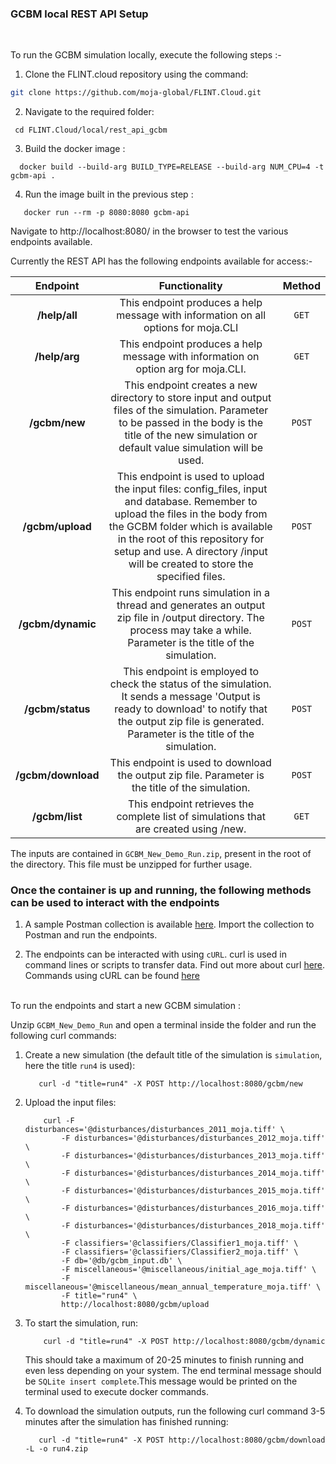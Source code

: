 ### GCBM local REST API Setup  
<br/>
 
To run the GCBM simulation locally, execute the following steps :- 
1. Clone the FLINT.cloud repository using the command:

```bash
git clone https://github.com/moja-global/FLINT.Cloud.git
```

2. Navigate to the required folder: 
  ```
   cd FLINT.Cloud/local/rest_api_gcbm
  ```
3. Build the docker image :
  ```
    docker build --build-arg BUILD_TYPE=RELEASE --build-arg NUM_CPU=4 -t gcbm-api .
  ```
4. Run the image built in the previous step : 
 ```
    docker run --rm -p 8080:8080 gcbm-api
  ```

Navigate to http://localhost:8080/ in the browser to test the various endpoints available.

Currently the REST API has the following endpoints available for access:-
 
|      Endpoint     | Functionality | Method | 
| :----------------: | :----------------: | :----------------: | 
|   **/help/all**    | This endpoint produces a help message with information on all options for moja.CLI | `GET`
|   **/help/arg**    |  This endpoint produces a help message with information on option arg for moja.CLI. | `GET`
|   **/gcbm/new**    |  This endpoint creates a new directory to store input and output files of the simulation. Parameter to be passed in the body is the title of the new simulation or default value simulation will be used.   | `POST` |
|  **/gcbm/upload**  | This endpoint is used to upload the input files: config_files, input and database. Remember to upload the files in the body from the GCBM folder which is available in the root of this repository for setup and use. A directory /input will be created to store the specified files. | `POST` |
| **/gcbm/dynamic**  |  This endpoint runs simulation in a thread and generates an output zip file in /output directory. The process may take a while. Parameter is the title of the simulation. | `POST` |
|  **/gcbm/status**  | This endpoint is employed to check the status of the simulation. It sends a message 'Output is ready to download' to notify that the output zip file is generated. Parameter is the title of the simulation. | `POST`
|  **/gcbm/download**  | This endpoint is used to download the output zip file. Parameter is the title of the simulation. | `POST`
|  **/gcbm/list**  | This endpoint retrieves the complete list of simulations that are created using /new.  | `GET`

The inputs are contained in `GCBM_New_Demo_Run.zip`, present in the root of the directory. This file must be unzipped for further usage.

<h3> Once the container is up and running, the following methods can be used to interact with the endpoints </h3>

1. A sample Postman collection is available [here](https://github.com/nynaalekhya/FLINT.Cloud/blob/local-gcbm-run/rest_local_run/local_run.postman_collection). Import the collection to Postman and run the endpoints.

2. The endpoints can be interacted with using `cURL`. 
curl is used in command lines or scripts to transfer data. Find out more about curl [here](https://curl.se/). Commands using cURL can be found [here](curl.md)
<br/>
To run the endpoints and start a new GCBM simulation : 

 Unzip `GCBM_New_Demo_Run` and open a terminal inside the folder and run the following curl commands:
 
 1. Create a new simulation (the default title of the simulation is `simulation`, here the title `run4` is used): 
     ```
        curl -d "title=run4" -X POST http://localhost:8080/gcbm/new
    ````

 2. Upload the input files: </br>
    ```
        curl -F disturbances='@disturbances/disturbances_2011_moja.tiff' \
            -F disturbances='@disturbances/disturbances_2012_moja.tiff' \
            -F disturbances='@disturbances/disturbances_2013_moja.tiff' \
            -F disturbances='@disturbances/disturbances_2014_moja.tiff' \
            -F disturbances='@disturbances/disturbances_2015_moja.tiff' \
            -F disturbances='@disturbances/disturbances_2016_moja.tiff' \
            -F disturbances='@disturbances/disturbances_2018_moja.tiff' \
            -F classifiers='@classifiers/Classifier1_moja.tiff' \
            -F classifiers='@classifiers/Classifier2_moja.tiff' \
            -F db='@db/gcbm_input.db' \
            -F miscellaneous='@miscellaneous/initial_age_moja.tiff' \
            -F miscellaneous='@miscellaneous/mean_annual_temperature_moja.tiff' \
            -F title="run4" \
            http://localhost:8080/gcbm/upload

    ```
    
  3. To start the simulation, run:
     ```
         curl -d "title=run4" -X POST http://localhost:8080/gcbm/dynamic
     ```
     This should take a maximum of 20-25 minutes to finish running and even less depending on your system. The end terminal message should be `SQLite insert complete`.This message would be printed on the terminal used to execute docker commands.
    
   
   4. To download the simulation outputs, run the following curl command 3-5 minutes after the simulation has finished running:
      ```
         curl -d "title=run4" -X POST http://localhost:8080/gcbm/download -L -o run4.zip
      ```
